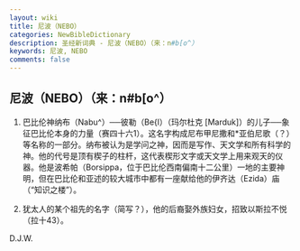 ```yaml
---
layout: wiki
title: 尼波（NEBO）
categories: NewBibleDictionary
description: 圣经新词典 - 尼波（NEBO）（来：n#b[o^）
keywords: 尼波, NEBO
comments: false
---
```


## 尼波（NEBO）（来：n#b[o^）

1. 巴比伦神纳布（Nabu^）──彼勒（Be{l）（玛尔杜克 [Marduk]）的儿子──象征巴比伦本身的力量（赛四十六1）。这名字构成尼布甲尼撒和*亚伯尼歌（？）等名称的一部分。纳布被认为是学问之神，因而是写作、天文学和所有科学的神。他的代号是顶有楔子的柱杆，这代表楔形文字或天文学上用来观天的仪器。他是波希帕（Borsippa，位于巴比伦西南偏南十二公里）一地的主要神明，但在巴比伦和亚述的较大城市中都有一座献给他的伊齐达（Ezida）庙（“知识之楼”）。

2. 犹太人的某个祖先的名字（简写？），他的后裔娶外族妇女，招致以斯拉不悦（拉十43）。

D.J.W.








